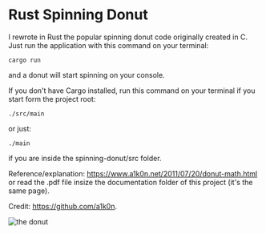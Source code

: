 # Rust Spinning Donut
I rewrote in Rust the popular spinning donut code originally created in C. Just run the application with this command on your terminal:
```
cargo run
```
and a donut will start spinning on your console.

If you don't have Cargo installed, run this command on your terminal if you start form the project root:
```
./src/main
```
or just:
```
./main
```
if you are inside the spinning-donut/src folder.

Reference/explanation: https://www.a1k0n.net/2011/07/20/donut-math.html or read the .pdf file insize the documentation folder of this project (it's the same page).

Credit: https://github.com/a1k0n.

![the donut](https://github.com/federicobaldini/spinning-donut/blob/main/donut.gif)